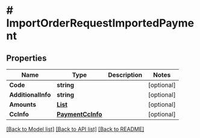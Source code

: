 # # ImportOrderRequestImportedPayment


## Properties 


Name | Type | Description | Notes
------------ | ------------- | ------------- | -------------
**Code**| **string** |   | [optional]
**AdditionalInfo**| **string** |   | [optional]
**Amounts**| [**List<OrderPaymentAmount>**](OrderPaymentAmount.md) |   | [optional]
**CcInfo**| [**PaymentCcInfo**](PaymentCcInfo.md) |   | [optional]


[[Back to Model list]](../../README.md#models) [[Back to API list]](../../README.md#endpoints) [[Back to README]](../../README.md)

